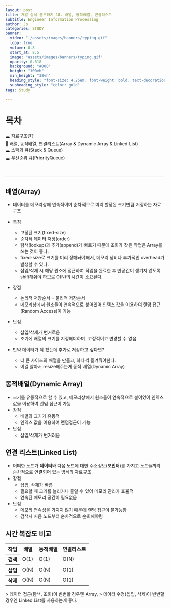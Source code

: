 ```yaml
---
layout: post
title: 개발 상식 공부하기 18. 배열, 동적배열, 연결리스트
subtitle: Engineer Information Processing
author: Jo
categories: STUDY
banner:
  video: "./assets/images/banners/typing.gif"
  loop: true
  volume: 0.8
  start_at: 8.5
  image: "assets/images/banners/typing.gif"
  opacity: 0.618
  background: "#000"
  height: "100vh"
  min_height: "38vh"
  heading_style: "font-size: 4.25em; font-weight: bold; text-decoration: underline"
  subheading_style: "color: gold"
tags: Study

---
```


# 목차
🕳 자료구조란? <br>
📌 배열, 동적배열, 연결리스트(Array & Dynamic Array & Linked List) <br>
🕳 스택과 큐(Stack & Queue) <br>
🕳 우선순위 큐(PriorityQueue) <br>

<br>
<hr>



## 배열(Array)
- 데이터를 메모리상에 연속적이며 순차적으로 미리 할당된 크기만큼 저장하는 자료 구조
- 특징
  - 고정된 크기(fixed-size)
  - 순차적 데이터 저장(order)
  - 탐색(lookup)과 추가(append)가 빠르기 때문에 조회가 잦은 작업은 Array를 쓰는 것이 좋다.
  - fixed-size로 크기를 미리 정해놔야해서, 메모리 낭비나 추가적인 overhead가 발생할 수 있다.
  - 삽입/삭제 시 해당 원소에 접근하여 작업을 완료한 후 빈공간이 생기지 않도록 shift해줘야 하므로 O(N)의 시간이 소요된다.
- 장점
  - 논리적 저장순서 = 물리적 저장순서
  - 메모리상에서 원소들이 연속적으로 붙어있어 인덱스 값을 이용하여 랜덤 접근(Random Access)이 가능
- 단점
  - 삽입/삭제가 번거로움
  - 초기에 배열의 크기를 지정해야하며, 고정적이고 변경할 수 없음

- 만약 데이터가 꽉 찼는데 추가로 저장하고 싶다면?
  - 더 큰 사이즈의 배열을 만들고, 하나씩 옮겨줘야한다.
  - 이걸 알아서 resize해주는게 동적 배열(Dynamic Array)
 

## 동적배열(Dynamic Array)
- 크기를 유동적으로 할 수 있고, 메모리상에서 원소들이 연속적으로 붙어있어 인덱스값을 이용하여 랜덤 접근이 가능
- 장점
  - 배열의 크기가 유동적
  - 인덱스 값을 이용하여 랜덤접근이 가능
- 단점
  - 삽입/삭제가 번거러움

## 연결 리스트(Linked List)
- 어떠한 노드가 <b>데이터</b>와 다음 노드에 대한 주소정보(<b>포인터</b>)를 가지고 노드들끼리 순차적으로 연결되어 있는 방식의 자료구조
- 장점
  - 삽입, 삭제가 빠름
  - 필요할 때 크기를 늘리거나 줄일 수 있어 메모리 관리가 효율적
  - 연속된 메모리 공간이 필요없음
- 단점
  - 메모리 연속성을 가지지 않기 때문에 랜덤 접근이 불가능함
  - 검색시 처음 노드부터 순차적으로 순회해야됨

## 시간 복잡도 비교
<table>
  <tr>
    <th>작업</th>
    <th>배열</th>
    <th>동적배열</th>
    <th>연결리스트</th>
  </tr>
  <tr>
    <th>검색</th>
    <td>O(1)</td>
    <td>O(1)</td>
    <td>O(N)</td>
  </tr>
  <tr>
    <th>삽입</th>
    <td>O(N)</td>
    <td>O(N)</td>
    <td>O(1)</td>
  </tr>  
  <tr>
    <th>삭제</th>
    <td>O(N)</td>
    <td>O(N)</td>
    <td>O(1)</td>
  </tr>    
</table>
> 데이터 접근(탐색, 조회)이 빈번할 경우엔 Array,
> 데이터 수정(삽입, 삭제)이 빈번할 경우엔 Linked List를 사용하는게 좋다.










